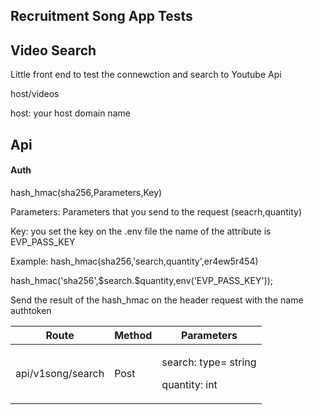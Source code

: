 ## Recruitment Song App Tests

<h2>Video Search</h2>

<p>Little front end to test the connewction and search to Youtube Api</p>
<p>host/videos </p>
<p>host: your host domain name</span></p>


<h2>Api</h2>

<h4>Auth</h4>

<p>hash_hmac(sha256,Parameters,Key)</p>
<p>Parameters:
    <span>Parameters that you send to the request (seacrh,quantity)</span>
</p>
<p>Key: 
    <span>you set the key on the .env file the name of the attribute is EVP_PASS_KEY</span>
</p>
<p>Example:
hash_hmac(sha256,'search,quantity',er4ew5r454)
</p>
<p>hash_hmac('sha256',$search.$quantity,env('EVP_PASS_KEY'));</p>
<p>Send the result of the hash_hmac on the header request with the name authtoken</p>

<table>
    <thead>
        <tr>
            <th>Route</th>
            <th>Method</th>
            <th>Parameters</th>
        </tr>
    </thead>
    <tbody>
        <tr>
            <td>api/v1song/search</td>
            <td>Post</td>
            <td>
                <p>search: <span>type= string</span></p>
                <p>quantity: <span>int </span></p>
            </td>
        </tr>
    </tbody>
</table>
